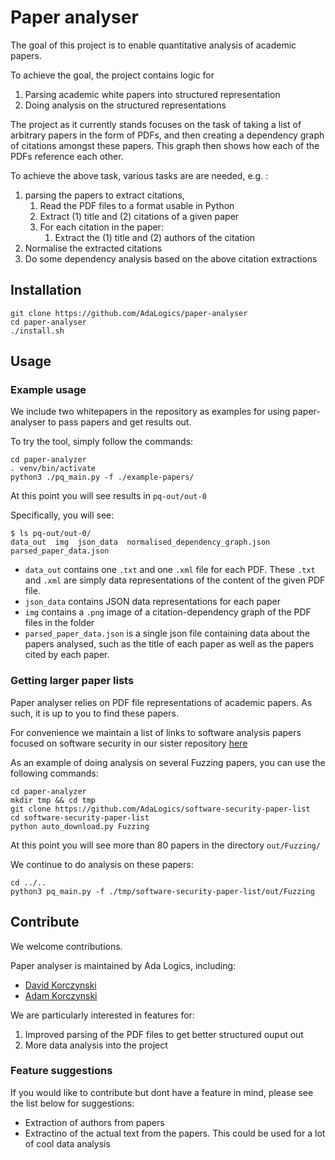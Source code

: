 # Paper analyser
The goal of this project is to enable quantitative analysis of 
academic papers. 

To achieve the goal, the project contains logic for

1. Parsing academic white papers into structured representation
1. Doing analysis on the structured representations

The project as it currently stands focuses on the task of taking 
a list of arbitrary papers in the form of PDFs, and then creating
a dependency graph of citations amongst these papers. This graph
then shows how each of the PDFs reference each other.

To achieve the above task, various tasks are are needed, e.g. :

1. parsing the papers to extract citations,
   1. Read the PDF files to a format usable in Python
   1. Extract (1) title and (2) citations of a given paper
   1. For each citation in the paper:
      1. Extract the (1) title and (2) authors of the citation
1. Normalise the extracted citations
1. Do some dependency analysis based on the above citation extractions

## Installation
```
git clone https://github.com/AdaLogics/paper-analyser
cd paper-analyser
./install.sh
```

## Usage 
### Example usage
We include two whitepapers in the repository as examples for using 
paper-analyser to pass papers and get results out.

To try the tool, simply follow the commands:
```
cd paper-analyzer
. venv/bin/activate
python3 ./pq_main.py -f ./example-papers/
```

At this point you will see results in `pq-out/out-0`

Specifically, you will see:
```
$ ls pq-out/out-0/
data_out  img  json_data  normalised_dependency_graph.json  parsed_paper_data.json
```

* `data_out` contains one `.txt` and one `.xml` file for each PDF. These `.txt` and `.xml` are simply data representations of the content of the given PDF file.
* `json_data` contains JSON data representations for each paper
* `img` contains a `.png` image of a citation-dependency graph of the PDF files in the folder 
* `parsed_paper_data.json` is a single json file containing data about the papers analysed, such as the title of each paper as well as the papers cited by each paper. 

### Getting larger paper lists
Paper analyser relies on PDF file representations of academic papers.
As such, it is up to you to find these papers. 

For convenience we maintain a list of links to software analysis papers
focused on software security in our sister repository [here](https://github.com/AdaLogics/software-security-paper-list)

As an example of doing analysis on several Fuzzing papers, you can use the following commands:

```
cd paper-analyzer
mkdir tmp && cd tmp
git clone https://github.com/AdaLogics/software-security-paper-list
cd software-security-paper-list
python auto_download.py Fuzzing
```

At this point you will see more than 80 papers in the directory `out/Fuzzing/`

We continue to do analysis on these papers:
```
cd ../..
python3 pq_main.py -f ./tmp/software-security-paper-list/out/Fuzzing
```



## Contribute
We welcome contributions. 

Paper analyser is maintained by Ada Logics, including: 
* [David Korczynski](https://twitter.com/Davkorcz)  
* [Adam Korczynski](https://twitter.com/AdamKorcz4)

We are particularly interested in features for:
1. Improved parsing of the PDF files to get better structured ouput out
1. More data analysis into the project


### Feature suggestions
If you would like to contribute but dont have a feature in mind, please see the list below for suggestions:

* Extraction of authors from papers
* Extractino of the actual text from the papers. This could be used for a lot of cool data analysis
